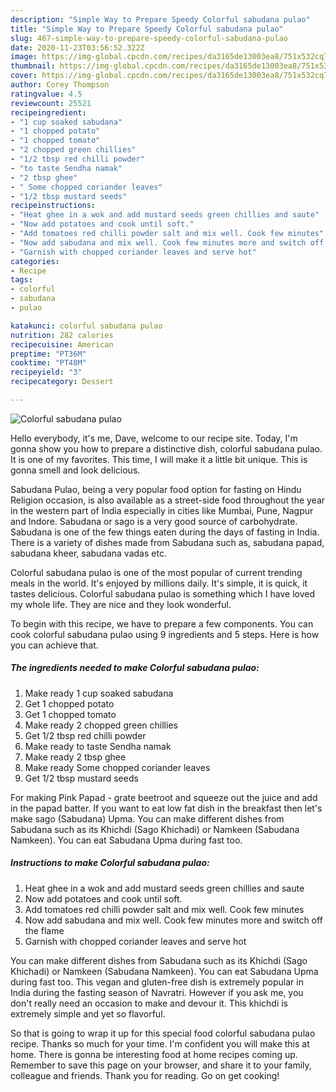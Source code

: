 ```yaml
---
description: "Simple Way to Prepare Speedy Colorful sabudana pulao"
title: "Simple Way to Prepare Speedy Colorful sabudana pulao"
slug: 467-simple-way-to-prepare-speedy-colorful-sabudana-pulao
date: 2020-11-23T03:56:52.322Z
image: https://img-global.cpcdn.com/recipes/da3165de13003ea8/751x532cq70/colorful-sabudana-pulao-recipe-main-photo.jpg
thumbnail: https://img-global.cpcdn.com/recipes/da3165de13003ea8/751x532cq70/colorful-sabudana-pulao-recipe-main-photo.jpg
cover: https://img-global.cpcdn.com/recipes/da3165de13003ea8/751x532cq70/colorful-sabudana-pulao-recipe-main-photo.jpg
author: Corey Thompson
ratingvalue: 4.5
reviewcount: 25521
recipeingredient:
- "1 cup soaked sabudana"
- "1 chopped potato"
- "1 chopped tomato"
- "2 chopped green chillies"
- "1/2 tbsp red chilli powder"
- "to taste Sendha namak"
- "2 tbsp ghee"
- " Some chopped coriander leaves"
- "1/2 tbsp mustard seeds"
recipeinstructions:
- "Heat ghee in a wok and add mustard seeds green chillies and saute"
- "Now add potatoes and cook until soft."
- "Add tomatoes red chilli powder salt and mix well. Cook few minutes"
- "Now add sabudana and mix well. Cook few minutes more and switch off the flame"
- "Garnish with chopped coriander leaves and serve hot"
categories:
- Recipe
tags:
- colorful
- sabudana
- pulao

katakunci: colorful sabudana pulao 
nutrition: 282 calories
recipecuisine: American
preptime: "PT36M"
cooktime: "PT48M"
recipeyield: "3"
recipecategory: Dessert

---
```



![Colorful sabudana pulao](https://img-global.cpcdn.com/recipes/da3165de13003ea8/751x532cq70/colorful-sabudana-pulao-recipe-main-photo.jpg)

Hello everybody, it's me, Dave, welcome to our recipe site. Today, I'm gonna show you how to prepare a distinctive dish, colorful sabudana pulao. It is one of my favorites. This time, I will make it a little bit unique. This is gonna smell and look delicious.

Sabudana Pulao, being a very popular food option for fasting on Hindu Religion occasion, is also available as a street-side food throughout the year in the western part of India especially in cities like Mumbai, Pune, Nagpur and Indore. Sabudana or sago is a very good source of carbohydrate. Sabudana is one of the few things eaten during the days of fasting in India. There is a variety of dishes made from Sabudana such as, sabudana papad, sabudana kheer, sabudana vadas etc.

Colorful sabudana pulao is one of the most popular of current trending meals in the world. It's enjoyed by millions daily. It's simple, it is quick, it tastes delicious. Colorful sabudana pulao is something which I have loved my whole life. They are nice and they look wonderful.


To begin with this recipe, we have to prepare a few components. You can cook colorful sabudana pulao using 9 ingredients and 5 steps. Here is how you can achieve that.

<!--inarticleads1-->

##### The ingredients needed to make Colorful sabudana pulao:

1. Make ready 1 cup soaked sabudana
1. Get 1 chopped potato
1. Get 1 chopped tomato
1. Make ready 2 chopped green chillies
1. Get 1/2 tbsp red chilli powder
1. Make ready to taste Sendha namak
1. Make ready 2 tbsp ghee
1. Make ready  Some chopped coriander leaves
1. Get 1/2 tbsp mustard seeds


For making Pink Papad - grate beetroot and squeeze out the juice and add in the papad batter. If you want to eat low fat dish in the breakfast then let&#39;s make sago (Sabudana) Upma. You can make different dishes from Sabudana such as its Khichdi (Sago Khichadi) or Namkeen (Sabudana Namkeen). You can eat Sabudana Upma during fast too. 

<!--inarticleads2-->

##### Instructions to make Colorful sabudana pulao:

1. Heat ghee in a wok and add mustard seeds green chillies and saute
1. Now add potatoes and cook until soft.
1. Add tomatoes red chilli powder salt and mix well. Cook few minutes
1. Now add sabudana and mix well. Cook few minutes more and switch off the flame
1. Garnish with chopped coriander leaves and serve hot


You can make different dishes from Sabudana such as its Khichdi (Sago Khichadi) or Namkeen (Sabudana Namkeen). You can eat Sabudana Upma during fast too. This vegan and gluten-free dish is extremely popular in India during the fasting season of Navratri. However if you ask me, you don&#39;t really need an occasion to make and devour it. This khichdi is extremely simple and yet so flavorful. 

So that is going to wrap it up for this special food colorful sabudana pulao recipe. Thanks so much for your time. I'm confident you will make this at home. There is gonna be interesting food at home recipes coming up. Remember to save this page on your browser, and share it to your family, colleague and friends. Thank you for reading. Go on get cooking!
